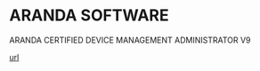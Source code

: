 # ARANDA SOFTWARE 

ARANDA CERTIFIED DEVICE MANAGEMENT ADMINISTRATOR V9 





 [url](https://angelicamariagranados-cyber.github.io/pretty-docs/)


